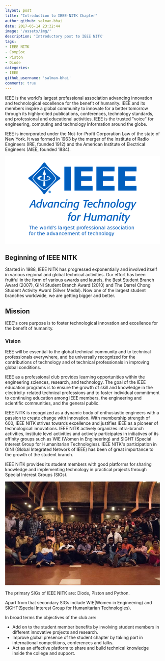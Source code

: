 ```yaml
---
layout: post
title: "Introduction to IEEE-NITK Chapter"
author_github: salman-bhai
date: 2017-05-14 23:32:44
image: '/assets/img/'
description: 'Introductory post to IEEE NITK'
tags:
- IEEE NITK 
- CompSoc
- Piston
- Diode 
categories:
- IEEE
github_username: 'salman-bhai'
comments: true
---
```


IEEE is the world's largest professional association advancing innovation and technological excellence for the benefit of humanity. IEEE and its members inspire a global community to innovate for a better tomorrow through its highly-cited publications, conferences, technology standards, and professional and educational activities. IEEE is the trusted "voice" for engineering, computing and technology information around the globe.

IEEE is incorporated under the Not-for-Profit Corporation Law of the state of New York. It was formed in 1963 by the merger of the Institute of Radio Engineers (IRE, founded 1912) and the American Institute of Electrical Engineers (AIEE, founded 1884). 

![IEEE NITK Team](/blog/assets/img/blog-image.png)

## Beginning of IEEE NITK

Started in 1988, IEEE NITK has progressed exponentially and involved itself in various regional and global technical activities. Our effort has been fruitful in the form of various awards and laurels, the Best Student Branch Award (2007), GINI Student Branch Award (2010) and The Darrel Chong Student Activity Award (Silver Medal). Now one of the largest student branches worldwide, we are getting bigger and better.

## Mission
IEEE's core purpose is to foster technological innovation and excellence for the benefit of humanity.

### Vision
IEEE will be essential to the global technical community and to technical professionals everywhere, and be universally recognized for the contributions of technology and of technical professionals in improving global conditions.

IEEE as a professional club provides learning opportunities within the engineering sciences, research, and technology. The goal of the IEEE education programs is to ensure the growth of skill and knowledge in the electricity-related technical professions and to foster individual commitment to continuing education among IEEE members, the engineering and scientific communities, and the general public.

IEEE NITK is recognized as a dynamic body of enthusiastic engineers with a passion to create change with innovation. With membership strength of 600, IEEE NITK strives towards excellence and justifies IEEE as a pioneer of technological innovations. IEEE NITK actively organizes intra-branch activities, institute level activities and actively participates in initiatives of its affinity groups such as WIE (Women in Engineering) and SIGHT (Special Interest Group for Humanitarian Technologies). IEEE NITK's participation in GINI (Global Integrated Network of IEEE) has been of great importance to the growth of the student branch.

IEEE NITK provides its student members with good platforms for sharing knowledge and implementing technology in practical projects through Special Interest Groups (SIGs). 

![IEEE NITK Team](/blog/assets/img/introduction-to-ieee/IEEE_2017.JPG)

The primary SIGs of IEEE NITK are: Diode, Piston and Python.

Apart from that secondary SIGs include WIE(Women in Engineering) and SIGHT(Special Interest Group for Humanitarian Technologies).

In broad terms the objectives of the club are:

* Add on to the student member benefits by involving student members in different innovative projects and research.
* Improve global presence of the student chapter by taking part in international competitions, conferences and talks.
* Act as an effective platform to share and build technical knowledge inside the college and support. 